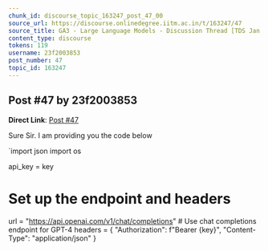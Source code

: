 ```yaml
---
chunk_id: discourse_topic_163247_post_47_00
source_url: https://discourse.onlinedegree.iitm.ac.in/t/163247/47
source_title: GA3 - Large Language Models - Discussion Thread [TDS Jan 2025]
content_type: discourse
tokens: 119
username: 23f2003853
post_number: 47
topic_id: 163247
---
```


## Post #47 by 23f2003853

**Direct Link**: [Post #47](https://discourse.onlinedegree.iitm.ac.in/t/163247/47)

Sure Sir. I am providing you the code below

`import json
import os

api_key = key

# Set up the endpoint and headers
url = "https://api.openai.com/v1/chat/completions" # Use chat completions endpoint for GPT-4
headers = {
 "Authorization": f"Bearer {key}",
 "Content-Type": "application/json"
}
